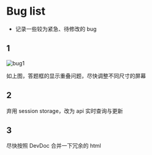 # Bug list
- 记录一些较为紧急、待修改的 bug

## 1
![bug1](qkaz4czp3.hn-bkt.clouddn.com/uPic/Snip20201125_101357.png)

如上图，答题框的显示重叠问题，尽快调整不同尺寸的屏幕

## 2
弃用 session storage，改为 api 实时查询与更新

## 3
尽快按照 DevDoc 合并一下冗余的 html